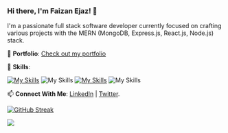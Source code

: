 ### Hi there, I'm Faizan Ejaz! 👋

 I'm a passionate full stack software developer currently focused on crafting various projects with the MERN (MongoDB, Express.js, React.js, Node.js) stack.

 💼 **Portfolio**: [Check out my portfolio](https://faizanejaz.netlify.app/)

🌱 **Skills**:

[![My Skills](https://skillicons.dev/icons?i=nextjs)](https://skillicons.dev)  ![My Skills](https://simpleskill.icons.workers.dev/svg?i=typescript,javascript,postgresql,prisma,mongodb,mongoose)  [![My Skills](https://skillicons.dev/icons?i=express)](https://skillicons.dev) ![My Skills](https://simpleskill.icons.workers.dev/svg?i=nodedotjs,react,reactquery,redux,tailwindcss,css3,html5,docker,zod)


📫 **Connect With Me**: [LinkedIn](https://www.linkedin.com/in/faizan-ejaz-shaikh/) | [Twitter](https://twitter.com/faizanejaz_).

[![GitHub Streak](https://streak-stats.demolab.com?user=IronJosh786&theme=github-dark-blue)](https://git.io/streak-stats)

![](https://komarev.com/ghpvc/?username=IronJosh786&style=flat)
